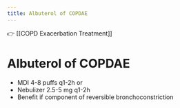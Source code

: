 ```yaml
---
title: Albuterol of COPDAE
---
```


👉 [[COPD Exacerbation Treatment]]

# Albuterol of COPDAE

- MDI 4-8 puffs q1-2h or
- Nebulizer 2.5-5 mg q1-2h
- Benefit if component of reversible bronchoconstriction
